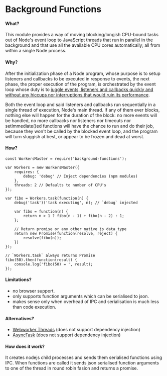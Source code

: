 # Background Functions



#### What?
This module provides a way of moving blocking/longish CPU-bound tasks out of Node's event loop to JavaScript threads that run in parallel in the background and that use all the available CPU cores automatically; all from within a single Node process.

#### Why?

After the initialization phase of a Node program, whose purpose is to setup listeners and callbacks to be executed in response to events, the next phase, the proper execution of the program, is orchestrated by the event loop whose duty is to [juggle events, listeners and callbacks quickly and without any hiccups nor interruptions that would ruin its performance](https://youtu.be/D0uA_NOb0PE).

Both the event loop and said listeners and callbacks run sequentially in a single thread of execution, Node's main thread. If any of them ever blocks, nothing else will happen for the duration of the block: no more events will be handled, no more callbacks nor listeners nor timeouts nor setImmediate()ed functions will have the chance to run and do their job, because they won't be called by the blocked event loop, and the program will turn sluggish at best, or appear to be frozen and dead at worst.

#### How?

```
const WorkersMaster = require('background-functions');

var Workers = new WorkersMaster({
    requires: { 
        debug: 'debug' // Inject dependencies (npm modules) 
    },
    threads: 2 // Defaults to number of CPU's
});

var fibo = Workers.task(function(n) {
    debug('task')('task executing', n); // `debug` injected
    
    var fibo = function(n) {
        return n > 1 ? fibo(n - 1) + fibo(n - 2) : 1;
    };
    
    // Return promise or any other native js data type
    return new Promise(function(resolve, reject) {
        resolve(fibo(n));
    })
});

// `Workers.task` always returns Promise
fibo(50).then(function(result) {
    console.log('fibo(50) = ', result);
});
```

#### Limitations?
- no browser support.
- only supports function arguments  which can be serialised to json.
- makes sense only when overhead of IPC and serialisation is much less than code execution.

#### Alternatives?
- [Webworker Threads](https://www.npmjs.com/package/webworker-threads) (does not support dependency injection)
- [AsyncTask](https://github.com/gorillatron/async-task) (does not support dependency injection)

#### How does it work? 
It creates nodejs child processes and sends them serialised functions using IPC. When functions are called it sends json serialised function arguments to one of the thread in round robin fasion and returns a promise.


